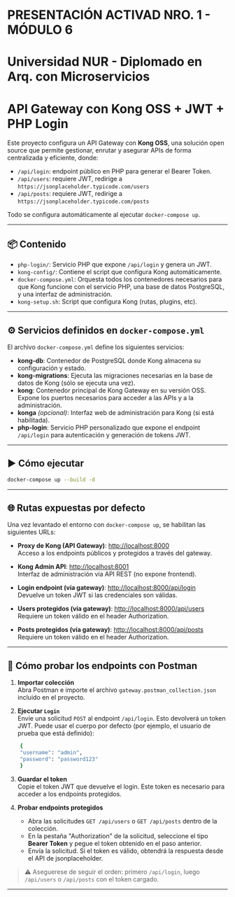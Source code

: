 # PRESENTACIÓN ACTIVAD NRO. 1 - MÓDULO 6
# Universidad NUR - Diplomado en Arq. con Microservicios
# API Gateway con Kong OSS + JWT + PHP Login

Este proyecto configura un API Gateway con **Kong OSS**, una solución open source que permite gestionar, enrutar y asegurar APIs de forma centralizada y eficiente, donde:

- `/api/login`: endpoint público en PHP para generar el Bearer Token.
- `/api/users`: requiere JWT, redirige a `https://jsonplaceholder.typicode.com/users`
- `/api/posts`: requiere JWT, redirige a `https://jsonplaceholder.typicode.com/posts`

Todo se configura automáticamente al ejecutar `docker-compose up`.

---

## 📦 Contenido

- `php-login/`: Servicio PHP que expone `/api/login` y genera un JWT.
- `kong-config/`: Contiene el script que configura Kong automáticamente.
- `docker-compose.yml`: Orquesta todos los contenedores necesarios para que Kong funcione con el servicio PHP, una base de datos PostgreSQL, y una interfaz de administración.
- `kong-setup.sh`: Script que configura Kong (rutas, plugins, etc).

---

## ⚙️ Servicios definidos en `docker-compose.yml`

El archivo `docker-compose.yml` define los siguientes servicios:

- **kong-db**: Contenedor de PostgreSQL donde Kong almacena su configuración y estado.
- **kong-migrations**: Ejecuta las migraciones necesarias en la base de datos de Kong (sólo se ejecuta una vez).
- **kong**: Contenedor principal de Kong Gateway en su versión OSS. Expone los puertos necesarios para acceder a las APIs y a la administración.
- **konga** *(opcional)*: Interfaz web de administración para Kong (si está habilitada).
- **php-login**: Servicio PHP personalizado que expone el endpoint `/api/login` para autenticación y generación de tokens JWT.

---

## ▶️ Cómo ejecutar

```bash
docker-compose up --build -d
```
---
## 🌐 Rutas expuestas por defecto

Una vez levantado el entorno con `docker-compose up`, se habilitan las siguientes URLs:

- **Proxy de Kong (API Gateway)**: [http://localhost:8000](http://localhost:8000)  
  Acceso a los endpoints públicos y protegidos a través del gateway.

- **Kong Admin API**: [http://localhost:8001](http://localhost:8001)  
  Interfaz de administración vía API REST (no expone frontend).

- **Login endpoint (vía gateway)**: [http://localhost:8000/api/login](http://localhost:8000/api/login)  
  Devuelve un token JWT si las credenciales son válidas.

- **Users protegidos (vía gateway)**: [http://localhost:8000/api/users](http://localhost:8000/api/users)  
  Requiere un token válido en el header Authorization.

- **Posts protegidos (vía gateway)**: [http://localhost:8000/api/posts](http://localhost:8000/api/posts)  
  Requiere un token válido en el header Authorization.

---

## 🧪 Cómo probar los endpoints con Postman

1. **Importar colección**  
   Abra Postman e importe el archivo `gateway.postman_collection.json` incluido en el proyecto.

2. **Ejecutar `Login`**  
   Envíe una solicitud `POST` al endpoint `/api/login`.  Esto devolverá un token JWT. Puede usar el cuerpo por defecto (por ejemplo, el usuario de prueba que está definido):
```bash
    {
    "username": "admin",
    "password": "password123"
    }
```

3. **Guardar el token**  
   Copie el token JWT que devuelve el login. Este token es necesario para acceder a los endpoints protegidos.

4. **Probar endpoints protegidos**  
   - Abra las solicitudes `GET /api/users` o `GET /api/posts` dentro de la colección.
   - En la pestaña "Authorization" de la solicitud, seleccione el tipo **Bearer Token** y pegue el token obtenido en el paso anterior.
   - Envía la solicitud. Si el token es válido, obtendrá la respuesta desde el API de jsonplaceholder.

> ⚠️ Aseguerese de seguir el orden: primero `/api/login`, luego `/api/users` o `/api/posts` con el token cargado.

---

